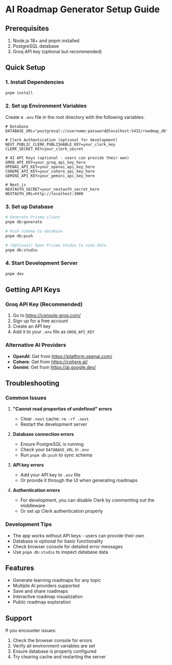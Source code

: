 # AI Roadmap Generator Setup Guide

## Prerequisites

1. Node.js 18+ and pnpm installed
2. PostgreSQL database
3. Groq API key (optional but recommended)

## Quick Setup

### 1. Install Dependencies
```bash
pnpm install
```

### 2. Set up Environment Variables
Create a `.env` file in the root directory with the following variables:

```env
# Database
DATABASE_URL="postgresql://username:password@localhost:5432/roadmap_db"

# Clerk Authentication (optional for development)
NEXT_PUBLIC_CLERK_PUBLISHABLE_KEY=your_clerk_key
CLERK_SECRET_KEY=your_clerk_secret

# AI API Keys (optional - users can provide their own)
GROQ_API_KEY=your_groq_api_key_here
OPENAI_API_KEY=your_openai_api_key_here
COHERE_API_KEY=your_cohere_api_key_here
GEMINI_API_KEY=your_gemini_api_key_here

# Next.js
NEXTAUTH_SECRET=your_nextauth_secret_here
NEXTAUTH_URL=http://localhost:3000
```

### 3. Set up Database
```bash
# Generate Prisma client
pnpm db:generate

# Push schema to database
pnpm db:push

# (Optional) Open Prisma Studio to view data
pnpm db:studio
```

### 4. Start Development Server
```bash
pnpm dev
```

## Getting API Keys

### Groq API Key (Recommended)
1. Go to https://console.groq.com/
2. Sign up for a free account
3. Create an API key
4. Add it to your `.env` file as `GROQ_API_KEY`

### Alternative AI Providers
- **OpenAI**: Get from https://platform.openai.com/
- **Cohere**: Get from https://cohere.ai/
- **Gemini**: Get from https://ai.google.dev/

## Troubleshooting

### Common Issues

1. **"Cannot read properties of undefined" errors**
   - Clear `.next` cache: `rm -rf .next`
   - Restart the development server

2. **Database connection errors**
   - Ensure PostgreSQL is running
   - Check your `DATABASE_URL` in `.env`
   - Run `pnpm db:push` to sync schema

3. **API key errors**
   - Add your API key to `.env` file
   - Or provide it through the UI when generating roadmaps

4. **Authentication errors**
   - For development, you can disable Clerk by commenting out the middleware
   - Or set up Clerk authentication properly

### Development Tips

- The app works without API keys - users can provide their own
- Database is optional for basic functionality
- Check browser console for detailed error messages
- Use `pnpm db:studio` to inspect database data

## Features

- Generate learning roadmaps for any topic
- Multiple AI providers supported
- Save and share roadmaps
- Interactive roadmap visualization
- Public roadmap exploration

## Support

If you encounter issues:
1. Check the browser console for errors
2. Verify all environment variables are set
3. Ensure database is properly configured
4. Try clearing cache and restarting the server 